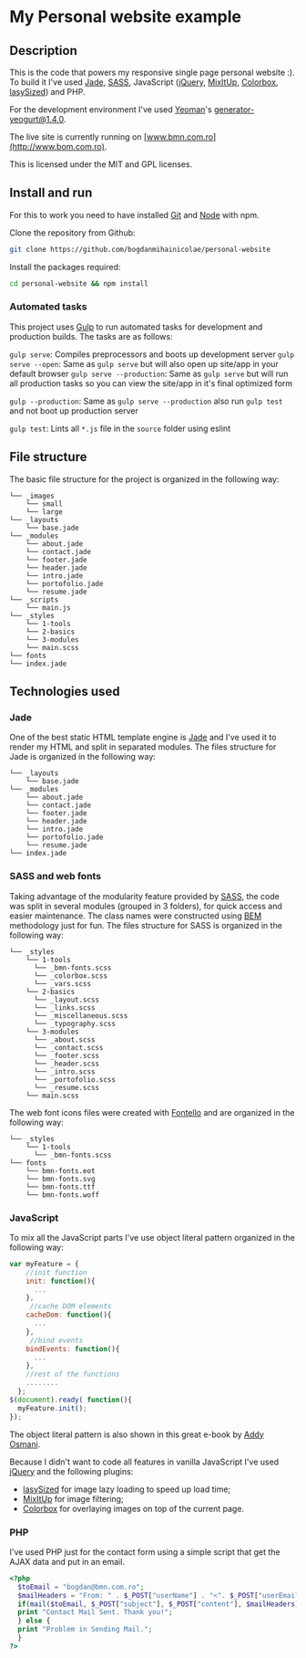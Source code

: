 # My Personal website example

## Description


This is the code that powers my responsive single page personal website :). To build it I've used [Jade](http://jade-lang.com/), [SASS](http://sass-lang.com/), JavaScript ([jQuery](https://jquery.com/), [MixItUp](https://mixitup.kunkalabs.com/), [Colorbox](http://www.jacklmoore.com/colorbox/), [lasySized](https://github.com/aFarkas/lazysizes)) and PHP.

For the development environment I've used [Yeoman](http://yeoman.io/)'s [generator-yeogurt@1.4.0](https://github.com/larsonjj/generator-yeogurt).

The live site is currently running on [www.bmn.com.ro](http://www.bom.com.ro).

This is licensed under the MIT and GPL licenses.

## Install and run

For this to work you need to have installed [Git](https://git-scm.com/) and [Node](nodejs.org) with npm.

Clone the repository from Github:

```sh
git clone https://github.com/bogdanmihainicolae/personal-website
```
Install the packages required:

```sh
cd personal-website && npm install
```

### Automated tasks

This project uses [Gulp](http://gulpjs.com) to run automated tasks for development and production builds.
The tasks are as follows:

`gulp serve`: Compiles preprocessors and boots up development server
`gulp serve --open`: Same as `gulp serve` but will also open up site/app in your default browser
`gulp serve --production`: Same as `gulp serve` but will run all production tasks so you can view the site/app in it's final optimized form

`gulp --production`: Same as `gulp serve --production` also run `gulp test` and  not boot up production server

`gulp test`: Lints all `*.js` file in the `source` folder using eslint



## File structure

The basic file structure for the project is organized in the following way:
```
└── _images
    └── small
    └── large
└── _layouts
    └── base.jade
└── _modules
    └── about.jade
    └── contact.jade
    └── footer.jade
    └── header.jade
    └── intro.jade
    └── portofolio.jade
    └── resume.jade
└── _scripts
    └── main.js
└── _styles
    └── 1-tools
    └── 2-basics
    └── 3-modules
    └── main.scss
└── fonts
└── index.jade
```

## Technologies used

### Jade
One of the best static HTML template engine is [Jade](http://jade-lang.com/) and I've used it to render my HTML and split in separated modules. The files structure for Jade is organized in the following way:
```
└── _layouts
    └── base.jade
└── _modules
    └── about.jade
    └── contact.jade
    └── footer.jade
    └── header.jade
    └── intro.jade
    └── portofolio.jade
    └── resume.jade
└── index.jade
```
### SASS and web fonts
Taking advantage of the modularity feature provided by [SASS](http://sass-lang.com/), the code was split in several modules (grouped in 3 folders), for quick access and easier maintenance. The class names were constructed using [BEM](https://en.bem.info) methodology just for fun. The files structure for SASS is organized in the following way:
```
└── _styles
    └── 1-tools
      └── _bmn-fonts.scss
      └── _colorbox.scss
      └── _vars.scss
    └── 2-basics
      └── _layout.scss
      └── _links.scss
      └── _miscellaneous.scss
      └── _typography.scss
    └── 3-modules
      └── _about.scss
      └── _contact.scss
      └── _footer.scss
      └── _header.scss
      └── _intro.scss
      └── _portofolio.scss
      └── _resume.scss
    └── main.scss
```
The web font icons files were created with [Fontello](http://fontello.com) and are organized in the following way:
```
└── _styles
    └── 1-tools
      └── _bmn-fonts.scss
└── fonts
    └── bmn-fonts.eot
    └── bmn-fonts.svg
    └── bmn-fonts.ttf
    └── bmn-fonts.woff
```
### JavaScript
To mix all the JavaScript parts I've use object literal pattern organized in the following way:

```js
var myFeature = {
    //init function
    init: function(){
      ...
    },
     //cache DOM elements
    cacheDom: function(){
      ...
    },
     //bind events
    bindEvents: function(){
      ...
    },
    //rest of the functions
    ........
  };
$(document).ready( function(){
  myFeature.init();
});

```
The object literal pattern is also shown in this great e-book by [Addy Osmani](https://addyosmani.com/resources/essentialjsdesignpatterns/book/#modulepatternjavascript).  

Because I didn't want to code all features in vanilla JavaScript I've used [jQuery](https://jquery.com/) and the following plugins:
- [lasySized](https://github.com/aFarkas/lazysizes) for image lazy loading to speed up load time;
- [MixItUp](https://mixitup.kunkalabs.com/) for image filtering;
- [Colorbox](http://www.jacklmoore.com/colorbox/) for overlaying images on top of the current page. 


### PHP
I've used PHP just for the contact form using a simple script that get the AJAX data and put in an email.  
```php
<?php
  $toEmail = "bogdan@bmn.com.ro";
  $mailHeaders = "From: " . $_POST["userName"] . "<". $_POST["userEmail"] .">\r\n";
  if(mail($toEmail, $_POST["subject"], $_POST["content"], $mailHeaders)) {
  print "Contact Mail Sent. Thank you!";
  } else {
  print "Problem in Sending Mail.";
  }
?>

```
